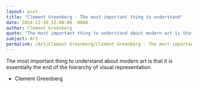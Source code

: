```yaml
---
layout: post
title: "Clement Greenberg - The most important thing to understand"
date: 2024-12-28 12:00:00 -0000
author: Clement Greenberg
quote: "The most important thing to understand about modern art is that it is essentially the end of the hierarchy of visual representation."
subject: Art
permalink: /Art/Clement Greenberg/Clement Greenberg - The most important thing to understand
---
```


The most important thing to understand about modern art is that it is essentially the end of the hierarchy of visual representation.

- Clement Greenberg
